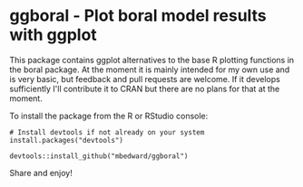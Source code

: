 # ggboral - Plot boral model results with ggplot

This package contains ggplot alternatives to the base R plotting functions in the boral package.
At the moment it is mainly intended for my own use and is very basic, but feedback and pull
requests are welcome. If it develops sufficiently I'll contribute it to CRAN but there are no
plans for that at the moment.

To install the package from the R or RStudio console:
```
# Install devtools if not already on your system
install.packages("devtools")

devtools::install_github("mbedward/ggboral")
```

Share and enjoy!
